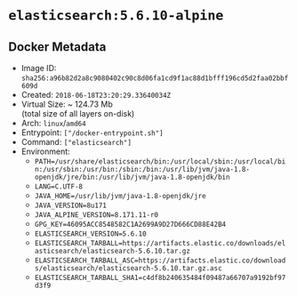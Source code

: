 # `elasticsearch:5.6.10-alpine`

## Docker Metadata

- Image ID: `sha256:a96b82d2a8c9080402c90c8d06fa1cd9f1ac88d1bfff196cd5d2faa02bbf609d`
- Created: `2018-06-18T23:20:29.33640034Z`
- Virtual Size: ~ 124.73 Mb  
  (total size of all layers on-disk)
- Arch: `linux`/`amd64`
- Entrypoint: `["/docker-entrypoint.sh"]`
- Command: `["elasticsearch"]`
- Environment:
  - `PATH=/usr/share/elasticsearch/bin:/usr/local/sbin:/usr/local/bin:/usr/sbin:/usr/bin:/sbin:/bin:/usr/lib/jvm/java-1.8-openjdk/jre/bin:/usr/lib/jvm/java-1.8-openjdk/bin`
  - `LANG=C.UTF-8`
  - `JAVA_HOME=/usr/lib/jvm/java-1.8-openjdk/jre`
  - `JAVA_VERSION=8u171`
  - `JAVA_ALPINE_VERSION=8.171.11-r0`
  - `GPG_KEY=46095ACC8548582C1A2699A9D27D666CD88E42B4`
  - `ELASTICSEARCH_VERSION=5.6.10`
  - `ELASTICSEARCH_TARBALL=https://artifacts.elastic.co/downloads/elasticsearch/elasticsearch-5.6.10.tar.gz`
  - `ELASTICSEARCH_TARBALL_ASC=https://artifacts.elastic.co/downloads/elasticsearch/elasticsearch-5.6.10.tar.gz.asc`
  - `ELASTICSEARCH_TARBALL_SHA1=c4df8b240635484f09487a66707a9192bf97d3f9`
